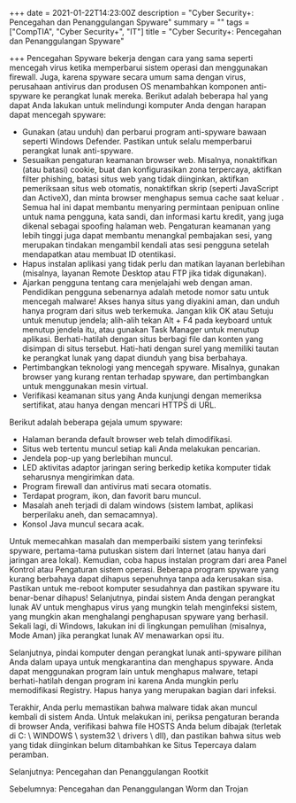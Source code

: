 +++
date = 2021-01-22T14:23:00Z
description = "Cyber Security+: Pencegahan dan Penanggulangan Spyware"
summary = ""
tags = ["CompTIA", "Cyber Security+", "IT"]
title = "Cyber Security+: Pencegahan dan Penanggulangan Spyware"

+++
Pencegahan Spyware bekerja dengan cara yang sama seperti mencegah virus ketika memperbarui sistem operasi dan menggunakan firewall. Juga, karena spyware secara umum sama dengan virus, perusahaan antivirus dan produsen OS menambahkan komponen anti-spyware ke perangkat lunak mereka. Berikut adalah beberapa hal yang dapat Anda lakukan untuk melindungi komputer Anda dengan harapan dapat mencegah spyware:

* Gunakan (atau unduh) dan perbarui program anti-spyware bawaan seperti Windows Defender. Pastikan untuk selalu memperbarui perangkat lunak anti-spyware.
* Sesuaikan pengaturan keamanan browser web. Misalnya, nonaktifkan (atau batasi) cookie, buat dan konfigurasikan zona terpercaya, aktifkan filter phishing, batasi situs web yang tidak diinginkan, aktifkan pemeriksaan situs web otomatis, nonaktifkan skrip (seperti JavaScript dan ActiveX), dan minta browser menghapus semua cache saat keluar . Semua hal ini dapat membantu menyaring permintaan penipuan online untuk nama pengguna, kata sandi, dan informasi kartu kredit, yang juga dikenal sebagai spoofing halaman web. Pengaturan keamanan yang lebih tinggi juga dapat membantu menangkal pembajakan sesi, yang merupakan tindakan mengambil kendali atas sesi pengguna setelah mendapatkan atau membuat ID otentikasi.
* Hapus instalan aplikasi yang tidak perlu dan matikan layanan berlebihan (misalnya, layanan Remote Desktop atau FTP jika tidak digunakan).
* Ajarkan pengguna tentang cara menjelajahi web dengan aman. Pendidikan pengguna sebenarnya adalah metode nomor satu untuk mencegah malware! Akses hanya situs yang diyakini aman, dan unduh hanya program dari situs web terkemuka. Jangan klik OK atau Setuju untuk menutup jendela; alih-alih tekan Alt + F4 pada keyboard untuk menutup jendela itu, atau gunakan Task Manager untuk menutup aplikasi. Berhati-hatilah dengan situs berbagi file dan konten yang disimpan di situs tersebut. Hati-hati dengan surel yang memiliki tautan ke perangkat lunak yang dapat diunduh yang bisa berbahaya.
* Pertimbangkan teknologi yang mencegah spyware. Misalnya, gunakan browser yang kurang rentan terhadap spyware, dan pertimbangkan untuk menggunakan mesin virtual.
* Verifikasi keamanan situs yang Anda kunjungi dengan memeriksa sertifikat, atau hanya dengan mencari HTTPS di URL.

Berikut adalah beberapa gejala umum spyware:

* Halaman beranda default browser web telah dimodifikasi.
* Situs web tertentu muncul setiap kali Anda melakukan pencarian.
* Jendela pop-up yang berlebihan muncul.
* LED aktivitas adaptor jaringan sering berkedip ketika komputer tidak seharusnya mengirimkan data.
* Program firewall dan antivirus mati secara otomatis.
* Terdapat program, ikon, dan favorit baru muncul.
* Masalah aneh terjadi di dalam windows (sistem lambat, aplikasi berperilaku aneh, dan semacamnya).
* Konsol Java muncul secara acak.

Untuk memecahkan masalah dan memperbaiki sistem yang terinfeksi spyware, pertama-tama putuskan sistem dari Internet (atau hanya dari jaringan area lokal). Kemudian, coba hapus instalan program dari area Panel Kontrol atau Pengaturan sistem operasi. Beberapa program spyware yang kurang berbahaya dapat dihapus sepenuhnya tanpa ada kerusakan sisa. Pastikan untuk me-reboot komputer sesudahnya dan pastikan spyware itu benar-benar dihapus! Selanjutnya, pindai sistem Anda dengan perangkat lunak AV untuk menghapus virus yang mungkin telah menginfeksi sistem, yang mungkin akan menghalangi penghapusan spyware yang berhasil. Sekali lagi, di Windows, lakukan ini di lingkungan pemulihan (misalnya, Mode Aman) jika perangkat lunak AV menawarkan opsi itu.

Selanjutnya, pindai komputer dengan perangkat lunak anti-spyware pilihan Anda dalam upaya untuk mengkarantina dan menghapus spyware. Anda dapat menggunakan program lain untuk menghapus malware, tetapi berhati-hatilah dengan program ini karena Anda mungkin perlu memodifikasi Registry. Hapus hanya yang merupakan bagian dari infeksi.

Terakhir, Anda perlu memastikan bahwa malware tidak akan muncul kembali di sistem Anda. Untuk melakukan ini, periksa pengaturan beranda di browser Anda, verifikasi bahwa file HOSTS Anda belum dibajak (terletak di C: \\ WINDOWS \\ system32 \\ drivers \\ dll), dan pastikan bahwa situs web yang tidak diinginkan belum ditambahkan ke Situs Tepercaya dalam peramban.

Selanjutnya: Pencegahan dan Penanggulangan Rootkit

Sebelumnya: Pencegahan dan Penanggulangan Worm dan Trojan